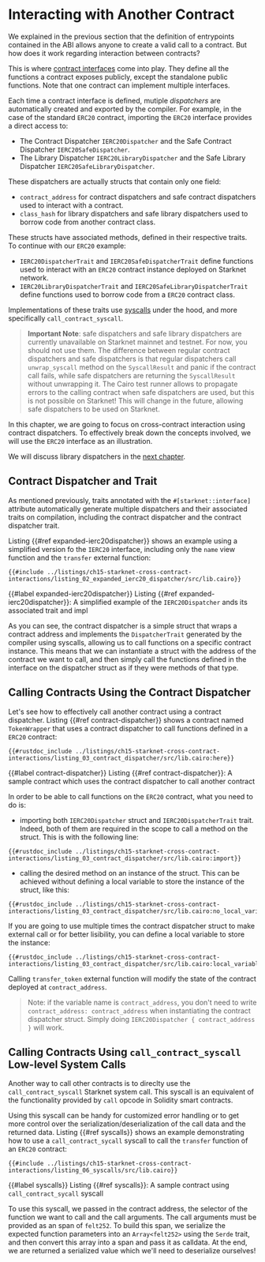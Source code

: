 # Interacting with Another Contract

We explained in the previous section that the definition of entrypoints contained in the ABI allows anyone to create a valid call to a contract. But how does it work regarding interaction between contracts?

This is where [contract interfaces][interfaces] come into play. They define all the functions a contract exposes publicly, except the standalone public functions. Note that one contract can implement multiple interfaces.

Each time a contract interface is defined, mutiple _dispatchers_ are automatically created and exported by the compiler. For example, in the case of the standard `ERC20` contract, importing the `ERC20` interface provides a direct access to:
- The Contract Dispatcher `IERC20Dispatcher` and the Safe Contract Dispatcher `IERC20SafeDispatcher`.
- The Library Dispatcher `IERC20LibraryDispatcher` and the Safe Library Dispatcher `IERC20SafeLibraryDispatcher`.

These dispatchers are actually structs that contain only one field:
- `contract_address` for contract dispatchers and safe contract dispatchers used to interact with a contract.
- `class_hash` for library dispatchers and safe library dispatchers used to borrow code from another contract class.

These structs have associated methods, defined in their respective traits. To continue with our `ERC20` example:
- `IERC20DispatcherTrait` and `IERC20SafeDispatcherTrait` define functions used to interact with an `ERC20` contract instance deployed on Starknet network.
- `IERC20LibraryDispatcherTrait` and `IERC20SafeLibraryDispatcherTrait` define functions used to borrow code from a `ERC20` contract class.

Implementations of these traits use [syscalls][syscalls] under the hood, and more specifically `call_contract_syscall`.

> **Important Note**: safe dispatchers and safe library dispatchers are currently unavailable on Starknet mainnet and testnet. For now, you should not use them. The difference between regular contract dispatchers and safe dispatchers is that regular dispatchers call `unwrap_syscall` method on the `SyscallResult` and panic if the contract call fails, while safe dispatchers are returning the `SyscallResult` without unwrapping it. The Cairo test runner allows to propagate errors to the calling contract when safe dispatchers are used, but this is not possible on Starknet! This will change in the future, allowing safe dispatchers to be used on Starknet.

In this chapter, we are going to focus on cross-contract interaction using contract dispatchers. To effectively break down the concepts involved, we will use the `ERC20` interface as an illustration.

We will discuss library dispatchers in the [next chapter][library dispatcher].

[interfaces]: ./ch13-02-anatomy-of-a-simple-contract.md#the-interface-the-contracts-blueprint
[syscalls]: ./appendix-08-system-calls.md
[library dispatcher]: ./ch15-03-borrowing-code-from-another-contract-class.md

## Contract Dispatcher and Trait

As mentioned previously, traits annotated with the `#[starknet::interface]` attribute automatically generate multiple dispatchers and their associated traits on compilation, including the contract dispatcher and the contract dispatcher trait.

Listing {{#ref expanded-ierc20dispatcher}} shows an example using a simplified version fo the `IERC20` interface, including only the `name` view function and the `transfer` external function:

```rust,noplayground
{{#include ../listings/ch15-starknet-cross-contract-interactions/listing_02_expanded_ierc20_dispatcher/src/lib.cairo}}
```

{{#label expanded-ierc20dispatcher}}
<span class="caption">Listing {{#ref expanded-ierc20dispatcher}}: A simplified example of the `IERC20Dispatcher` ands its associated trait and impl</span>

As you can see, the contract dispatcher is a simple struct that wraps a contract address and implements the `DispatcherTrait` generated by the compiler using syscalls, allowing us to call functions on a specific contract instance. This means that we can instantiate a struct with the address of the contract we want to call, and then simply call the functions defined in the interface on the dispatcher struct as if they were methods of that type.

## Calling Contracts Using the Contract Dispatcher

Let's see how to effectively call another contract using a contract dispatcher. Listing {{#ref contract-dispatcher}} shows a contract named `TokenWrapper` that uses a contract dispatcher to call functions defined in a `ERC20` contract:

```rust,noplayground
{{#rustdoc_include ../listings/ch15-starknet-cross-contract-interactions/listing_03_contract_dispatcher/src/lib.cairo:here}}
```

{{#label contract-dispatcher}}
<span class="caption">Listing {{#ref contract-dispatcher}}: A sample contract which uses the contract dispatcher to call another contract</span>

In order to be able to call functions on the `ERC20` contract, what you need to do is:
- importing both `IERC20Dispatcher` struct and `IERC20DispatcherTrait` trait. Indeed, both of them are required in the scope to call a method on the struct. This is with the following line:
  
```rust,noplayground
{{#rustdoc_include ../listings/ch15-starknet-cross-contract-interactions/listing_03_contract_dispatcher/src/lib.cairo:import}}
```

- calling the desired method on an instance of the struct. This can be achieved without defining a local variable to store the instance of the struct, like this:
  
```rust,noplayground
{{#rustdoc_include ../listings/ch15-starknet-cross-contract-interactions/listing_03_contract_dispatcher/src/lib.cairo:no_local_variable}}
```

If you are going to use multiple times the contract dispatcher struct to make external call or for better lisibility, you can define a local variable to store the instance:

```rust,noplayground
{{#rustdoc_include ../listings/ch15-starknet-cross-contract-interactions/listing_03_contract_dispatcher/src/lib.cairo:local_variable}}
```

Calling `transfer_token` external function will modify the state of the contract deployed at `contract_address`.

> Note: if the variable name is `contract_address`, you don't need to write `contract_address: contract_address` when instantiating the contract dispatcher struct. Simply doing `IERC20Dispatcher { contract_address }` will work.

## Calling Contracts Using `call_contract_syscall` Low-level System Calls

Another way to call other contracts is to direclty use the `call_contract_syscall` Starknet system call. This syscall is an equivalent of the functionality provided by `call` opcode in Solidity smart contracts.

Using this syscall can be handy for customized error handling or to get more control over the serialization/deserialization of the call data and the returned data. Listing {{#ref syscalls}} shows an example demonstrating how to use a `call_contract_sycall` syscall to call the `transfer` function of an `ERC20` contract:

```rust,noplayground
{{#include ../listings/ch15-starknet-cross-contract-interactions/listing_06_syscalls/src/lib.cairo}}
```

{{#label syscalls}}
<span class="caption">Listing {{#ref syscalls}}: A sample contract using `call_contract_sycall` syscall</span>

To use this syscall, we passed in the contract address, the selector of the function we want to call and the call arguments.
The call arguments must be provided as an span of `felt252`. To build this span, we serialize the expected function parameters into an `Array<felt252>` using the `Serde` trait, and then convert this array into a span and pass it as calldata. At the end, we are returned a serialized value which we'll need to deserialize ourselves!